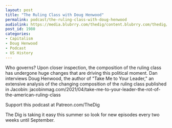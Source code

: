 ```yaml
---
layout: post
title: "The Ruling Class with Doug Henwood"
permalink: podcast/the-ruling-class-with-doug-henwood
audiolink: https://media.blubrry.com/thedig/content.blubrry.com/thedig/The_Dig-EP_313-Henwood.mp3
post_id: 1980
categories: 
- Capitalism
- Doug Henwood
- Podcast
- US History
---
```


Who governs? Upon closer inspection, the composition of the ruling class has undergone huge changes that are driving this political moment. Dan interviews Doug Henwood, the author of "Take Me to Your Leader," an extensive analysis of the changing composition of the ruling class published in 
Jacobin: jacobinmag.com/2021/04/take-me-to-your-leader-the-rot-of-the-american-ruling-class

Support this podcast at Patreon.com/TheDig

The Dig is taking it easy this summer so look for new episodes every two weeks until September.